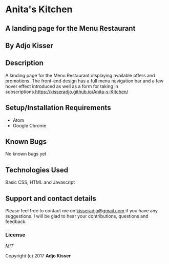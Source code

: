 # Anita's Kitchen

## A landing page for the Menu Restaurant

## By **Adjo Kisser**

## Description

A landing page for the Menu Restaurant displaying available offers and promotions. The front-end design has a full menu navigation bar and a few hover effect introduced as well as a form for taking in subscriptions.<https://kisseradjo.github.io/Anita-s-Kitchen/>

## Setup/Installation Requirements

- Atom
- Google Chrome

## Known Bugs

No known bugs yet

## Technologies Used

Basic CSS, HTML and Javascript

## Support and contact details

Please feel free to contact me on kisseradjo@gmail.com if you have any suggestions. I will be glad to hear your contributions, questions and feedback.

### License

_MIT_

Copyright (c) 2017 **Adjo Kisser**
